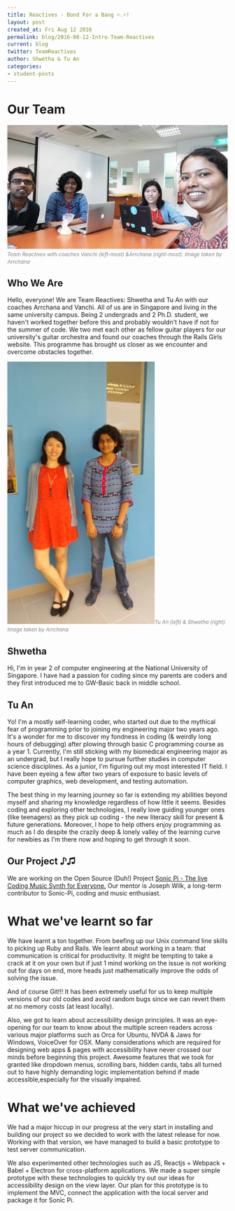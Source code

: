 ```yaml
---
title: Reactives - Bond For a Bang ☼.☼!
layout: post
created_at: Fri Aug 12 2016
permalink: blog/2016-08-12-Intro-Team-Reactives
current: blog
twitter: TeamReactives
author: Shwetha & Tu An
categories: 
- student-posts
---
```


# Our Team
![Team Reactives](/img/blog/2016/team-reactives-coaches.jpg)<font color="grey"><small><i>Team Reactives with coaches Vanchi (left-most) &Arrchana (right-most). Image taken by Arrchana</i></small></font><br>

## Who We Are
Hello, everyone! We are Team Reactives: Shwetha and Tu An with our coaches Arrchana and Vanchi. All of us are in Singapore and living in the same university campus. Being 2 undergrads and 2 Ph.D. student, we haven't worked together before this and probably wouldn't have if not for the summer of code. We two met each other as fellow guitar players for our university's guitar orchestra and found our coaches through the Rails Girls website. This programme has brought us closer as we encounter and overcome obstacles together. 

![Team Reactives](/img/blog/2016/team-reactives.jpg)<font color="grey"><small><i>Tu An (left) & Shwetha (right). Image taken by Arrchana</i></small></font>

## Shwetha

Hi, I'm in year 2 of computer engineering at the National University of Singapore. I have had a passion for coding since my parents are coders and they first introduced me to GW-Basic back in middle school.

## Tu An

Yo! I'm a mostly self-learning coder, who started out due to the mythical fear of programming prior to joining my engineering major two years ago. It's a wonder for me to discover my fondness in coding (& weirdly long hours of debugging) after plowing through basic C programming course as a year 1. Currently, I'm still sticking with my biomedical engineering major as an undergrad, but I really hope to pursue further studies in computer science disciplines. As a junior, I'm figuring out my most interested IT field. I have been eyeing a few after two years of exposure to basic levels of computer graphics, web development, and testing automation. 

The best thing in my learning journey so far is extending my abilities beyond myself and sharing my knowledge regardless of how little it seems. Besides coding and exploring other technologies, I really love guiding younger ones (like teenagers) as they pick up coding - the new literacy skill for present & future generations. Moreover, I hope to help others enjoy programming as much as I do despite the crazily deep & lonely valley of the learning curve for newbies as I'm there now and hoping to get through it soon.

## Our Project ♪♫
We are working on the Open Source (Duh!) Project [Sonic Pi - The live Coding Music Synth for Everyone.](http://sonic-pi.net/) Our mentor is Joseph Wilk, a long-term contributor to Sonic-Pi, coding and music enthusiast.

# What we've learnt so far
We have learnt a ton together. From beefing up our Unix command line skills to picking up Ruby and Rails. We learnt about working in a team: that communication is critical for productivity. It might be tempting to take a crack at it on your own but if just 1 mind working on the issue is not working out for days on end, more heads just mathematically improve the odds of solving the issue.

And of course Git!!! It has been extremely useful for us to keep multiple versions of our old codes and avoid random bugs since we can revert them at no memory costs (at least locally).

Also, we got to learn about accessibility design principles. It was an eye-opening for our team to know about the multiple screen readers across various major platforms such as Orca for Ubuntu, NVDA & Jaws for Windows, VoiceOver for OSX. Many considerations which are required for designing web apps & pages with accessibility have never crossed our minds before beginning this project. Awesome features that we took for granted like dropdown menus, scrolling bars, hidden cards, tabs all turned out to have highly demanding logic implementation behind if made accessible,especially for the visually impaired.

# What we've achieved
We had a major hiccup in our progress at the very start in installing and building our project so we decided to work with the latest release for now. Working with that version, we have managed to build a basic prototype to test server communication. 

We also experimented other technologies such as JS, Reactjs + Webpack + Babel + Electron for cross-platform applications. We made a super simple prototype with these technologies to quickly try out our ideas for accessibility design on the view layer. Our plan for this prototype is to implement the MVC, connect the application with the local server and package it for Sonic Pi.

